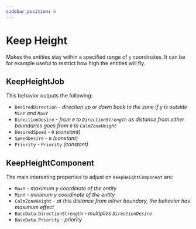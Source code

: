 ```yaml
---
sidebar_position: 6
---
```


# Keep Height

Makes the entities stay within a specified range of `y` coordinates. It can be for example useful to restrict how high the entities will fly.

## KeepHeightJob

This behavior outputs the following: 
- `DesiredDirection` - *direction up or down back to the zone if `y` is outside `MinY` and `MaxY`*
- `DirectionDesire` - *from `0` to `DirectionStrength` as distance from either boundaries goes from `0` to `CalmZoneHeight`*
- `DesiredSpeed` - `0` *(constant)*
- `SpeedDesire` - `0` *(constant)*
- `Priority` -  `Priority` *(constant)*

## KeepHeightComponent

The main interesting properties to adjust on `KeepHeightComponent` are:
- `MaxY` - *maximum y coordinate of the entity*
- `MinY` - *minimum y coordinate of the entity*
- `CalmZoneHeight` - *at this distance from either boundary, the behavior has maximum effect*
- `BaseData.DirectionStrength` - *multiplies `DirectionDesire`*
- `BaseData.Priority` - *priority*
